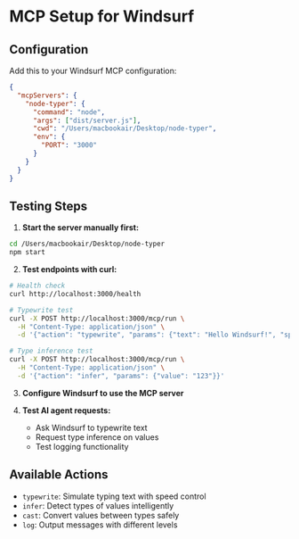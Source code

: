 # MCP Setup for Windsurf

## Configuration

Add this to your Windsurf MCP configuration:

```json
{
  "mcpServers": {
    "node-typer": {
      "command": "node",
      "args": ["dist/server.js"],
      "cwd": "/Users/macbookair/Desktop/node-typer",
      "env": {
        "PORT": "3000"
      }
    }
  }
}
```

## Testing Steps

1. **Start the server manually first:**
```bash
cd /Users/macbookair/Desktop/node-typer
npm start
```

2. **Test endpoints with curl:**
```bash
# Health check
curl http://localhost:3000/health

# Typewrite test
curl -X POST http://localhost:3000/mcp/run \
  -H "Content-Type: application/json" \
  -d '{"action": "typewrite", "params": {"text": "Hello Windsurf!", "speed": 30}}'

# Type inference test
curl -X POST http://localhost:3000/mcp/run \
  -H "Content-Type: application/json" \
  -d '{"action": "infer", "params": {"value": "123"}}'
```

3. **Configure Windsurf to use the MCP server**

4. **Test AI agent requests:**
   - Ask Windsurf to typewrite text
   - Request type inference on values
   - Test logging functionality

## Available Actions

- `typewrite`: Simulate typing text with speed control
- `infer`: Detect types of values intelligently  
- `cast`: Convert values between types safely
- `log`: Output messages with different levels